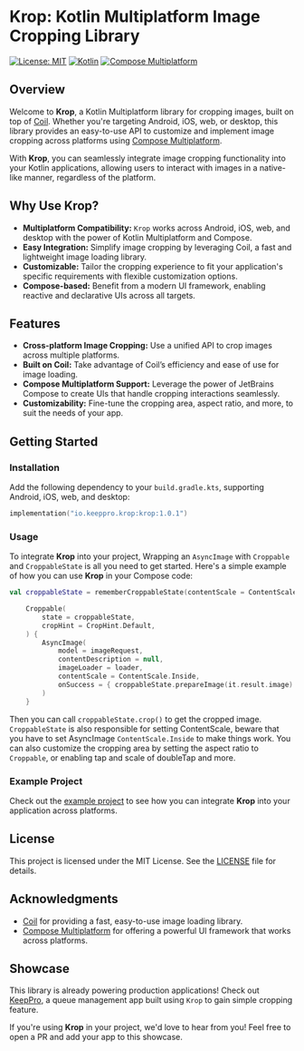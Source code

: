 
# Krop: Kotlin Multiplatform Image Cropping Library

[![License: MIT](https://img.shields.io/badge/License-MIT-yellow.svg)](https://opensource.org/licenses/MIT)
[![Kotlin](https://img.shields.io/badge/kotlin-multiplatform-blue)](https://kotlinlang.org/)
[![Compose Multiplatform](https://img.shields.io/badge/Compose-Multiplatform-green)](https://github.com/JetBrains/compose-multiplatform)

## Overview

Welcome to **Krop**, a Kotlin Multiplatform library for cropping images, built on top of [Coil](https://coil-kt.github.io/coil/). Whether you're targeting Android, iOS, web, or desktop, this library provides an easy-to-use API to customize and implement image cropping across platforms using [Compose Multiplatform](https://github.com/JetBrains/compose-multiplatform).

With **Krop**, you can seamlessly integrate image cropping functionality into your Kotlin applications, allowing users to interact with images in a native-like manner, regardless of the platform.

## Why Use Krop?

- **Multiplatform Compatibility:** `Krop` works across Android, iOS, web, and desktop with the power of Kotlin Multiplatform and Compose.
- **Easy Integration:** Simplify image cropping by leveraging Coil, a fast and lightweight image loading library.
- **Customizable:** Tailor the cropping experience to fit your application's specific requirements with flexible customization options.
- **Compose-based:** Benefit from a modern UI framework, enabling reactive and declarative UIs across all targets.

## Features

- **Cross-platform Image Cropping:** Use a unified API to crop images across multiple platforms.
- **Built on Coil:** Take advantage of Coil’s efficiency and ease of use for image loading.
- **Compose Multiplatform Support:** Leverage the power of JetBrains Compose to create UIs that handle cropping interactions seamlessly.
- **Customizability:** Fine-tune the cropping area, aspect ratio, and more, to suit the needs of your app.

## Getting Started

### Installation

Add the following dependency to your `build.gradle.kts`, supporting Android, iOS, web, and desktop:

```kotlin
implementation("io.keeppro.krop:krop:1.0.1")
```

### Usage

To integrate **Krop** into your project, Wrapping an `AsyncImage` with `Croppable` and `CroppableState` is all you need to get started. Here's a simple example of how you can use **Krop** in your Compose code:

```kotlin
val croppableState = rememberCroppableState(contentScale = ContentScale.Crop)

    Croppable(
        state = croppableState,
        cropHint = CropHint.Default, 
    ) {
        AsyncImage(
            model = imageRequest,
            contentDescription = null,
            imageLoader = loader,
            contentScale = ContentScale.Inside,
            onSuccess = { croppableState.prepareImage(it.result.image) },
        )
    }
```

Then you can call `croppableState.crop()` to get the cropped image.
`CroppableState` is also responsible for setting ContentScale, beware that you have to set AsyncImage `ContentScale.Inside` to make things work. 
You can also customize the cropping area by setting the aspect ratio to `Croppable`, or enabling tap and scale of doubleTap and more.

### Example Project

Check out the [example project](https://github.com/timhuang1018/Krop/tree/main/sample-multiplatform) to see how you can integrate **Krop** into your application across platforms.

## License

This project is licensed under the MIT License. See the [LICENSE](LICENSE) file for details.

## Acknowledgments

- [Coil](https://coil-kt.github.io/coil/) for providing a fast, easy-to-use image loading library.
- [Compose Multiplatform](https://github.com/JetBrains/compose-multiplatform) for offering a powerful UI framework that works across platforms.

## Showcase

This library is already powering production applications! Check out [KeepPro](https://keeppro.io), a queue management app built using `Krop` to gain simple cropping feature.

If you're using **Krop** in your project, we'd love to hear from you! Feel free to open a PR and add your app to this showcase.
